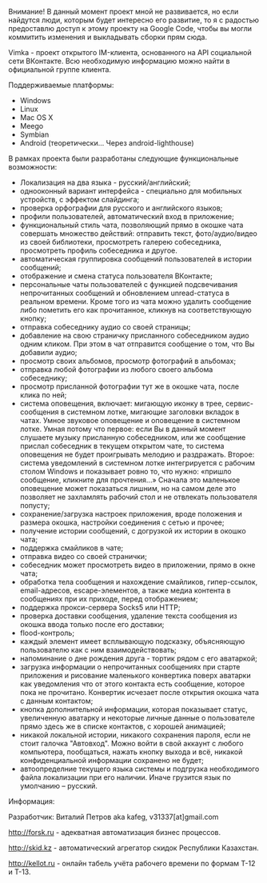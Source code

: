 Внимание! В данный момент проект мной не развивается, но если найдутся люди, которым будет интересно его развитие, то я с радостью предоставлю доступ к этому проекту на Google Code, чтобы вы могли коммитить изменения и выкладывать сборки прям сюда.

Vimka - проект открытого IM-клиента, основанного на API социальной сети ВКонтакте. Всю необходимую информацию можно найти в официальной группе клиента.

Поддерживаемые платформы:

- Windows
- Linux
- Mac OS X
- Meego
- Symbian
- Android (теоретически... Через android-lighthouse)

В рамках проекта были разработаны следующие функциональные возможности:
-	Локализация на два языка - русский/английский;
-	однооконный вариант интерфейса - специально для мобильных устройств, с эффектом слайдинга;
-	проверка орфографии для русского и английского языков;
-	профили пользователей, автоматический вход в приложение;
-	функциональный стиль чата, позволяющий прямо в окошке чата совершать множество действий: отправить текст, фото/аудио/видео из своей библиотеки, просмотреть галерею собеседника, просмотреть профиль собеседника и другое. 
-	автоматическая группировка сообщений пользователей в истории сообщений;
-	отображение и смена статуса пользователя ВКонтакте;
-	персональные чаты пользователей с функцией подсвечивания непрочитанных сообщений и обновлением unread-статуса в реальном времени. Кроме того из чата можно удалить сообщение либо пометить его как прочитанное, кликнув на соответствующую кнопку;
-	отправка собеседнику аудио со своей страницы;
-	добавление на свою страничку присланного собеседником аудио одним кликом. При этом в чат отправится сообщение о том, что Вы добавили аудио;
-	просмотр своих альбомов, просмотр фотографий в альбомах;
-	отправка любой фотографии из любого своего альбома собеседнику;
-	просмотр присланной фотографии тут же в окошке чата, после клика по ней;
-	система оповещения, включает: мигающую иконку в трее, сервис-сообщения в системном лотке, мигающие заголовки вкладок в чатах. Умное звуковое оповещение и оповещение в системном лотке. Умная потому что первое: если Вы в данный момент слушаете музыку присланную собеседником, или же сообщение прислал собеседник в текущем открытом чате, то система оповещения не будет проигрывать мелодию и раздражать. Второе: система уведомлений в системном лотке интегрируется с рабочим столом Windows и показывает ровно то, что нужно: «пришло сообщение, кликните для прочтения...» Сначала это маленькое оповещение может показаться лишним, но на самом деле это позволяет не захламлять рабочий стол и не отвлекать пользователя попусту;
-	сохранение/загрузка настроек приложения, вроде положения и размера окошка, настройки соединения с сетью и прочее;
-	получение истории сообщений, с догрузкой их истории в окошко чата;
-	поддержка смайликов в чате;
-	отправка видео со своей странички;
-	собеседник может просмотреть видео в приложении, прямо в окне чата;
-	обработка тела сообщения и нахождение смайликов, гипер-ссылок, email-адресов, escape-элементов, а также медиа контента в сообщениях при их приходе, перед отображением;
-	поддержка прокси-сервера Socks5 или HTTP;
-	проверка доставки сообщения, удаление текста сообщения из окошка ввода только после его доставки;
-	flood-контроль;
-	каждый элемент имеет всплывающую подсказку, объясняющую пользователю как с ним взаимодействовать;
- напоминание о дне рождения друга - тортик рядом с его аватаркой;
-	загрузка информации о непрочитанных сообщениях при старте приложения и рисование маленького конвертика поверх аватарки как уведомления что от этого контакта есть сообщение, которое пока не прочитано. Конвертик исчезает после открытия окошка чата с данным контактом;
-	кнопка дополнительной информации, которая показывает статус, увеличенную аватарку и некоторые личные данные о пользователе прямо здесь же в списке контактов, с хорошей анимацией;
-	никакой локальной истории, никакого сохранения пароля, если не стоит галочка "Автовход". Можно войти в свой аккаунт с любого компьютера, пообщаться, нажать кнопку выхода и всё, никакой конфиденциальной информации сохранено не будет;
-	автоопределние текущего языка системы и подгрузка необходимого файла локализации при его наличии. Иначе грузится язык по умолчанию – русский.



Информация:

Разработчик: Виталий Петров aka kafeg, v31337[at]gmail.com

http://forsk.ru - адекватная автоматизация бизнес процессов.

http://skid.kz - автоматический агрегатор скидок Республики Казахстан.

http://kellot.ru - онлайн табель учёта рабочего времени по формам Т-12 и Т-13.

